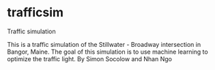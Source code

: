 # trafficsim
Traffic simulation

This is a traffic simulation of the Stillwater - Broadway intersection in Bangor, Maine.
The goal of this simulation is to use machine learning to optimize the traffic light.
By Simon Socolow and Nhan Ngo

